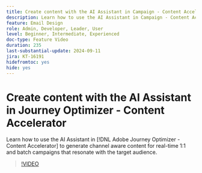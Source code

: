 ```yaml
---
title: Create content with the AI Assistant in Campaign - Content Accelerator
description: Learn how to use the AI Assistant in Campaign - Content Accelerator to generate channel aware content for real-time 1:1 and batch campaigns that resonate with the target audience.
feature: Email Design
role: Admin, Developer, Leader, User
level: Beginner, Intermediate, Experienced
doc-type: Feature Video
duration: 235
last-substantial-update: 2024-09-11
jira: KT-16191
hidefromtoc: yes
hide: yes
---
```


# Create content with the AI Assistant in Journey Optimizer - Content Accelerator

Learn how to use the AI Assistant in [!DNL Adobe Journey Optimizer - Content Accelerator] to generate channel aware content for real-time 1:1 and batch campaigns that resonate with the target audience.

>[!VIDEO](https://video.tv.adobe.com/v/3433552/?learn=on)
